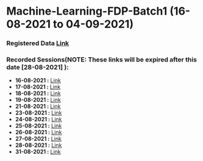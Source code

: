 # Machine-Learning-FDP-Batch1 (16-08-2021 to 04-09-2021)

### Registered Data [Link](https://docs.google.com/spreadsheets/d/1uV5LkfY0pnTwMTbfWwODO_R8xrk21tyE4WHowXRCKKs/edit?usp=sharing)

### Recorded Sessions(NOTE: These links will be expired after this date [28-08-2021] ):
- **16-08-2021 :** [Link](https://transcripts.gotomeeting.com/#/s/c17fafd0a63ef1bd7972154209f43cbe4e01c25007cc333fb4da7241707f5eed)
- **17-08-2021 :** [Link](https://transcripts.gotomeeting.com/#/s/84d04a3661e22c143cfcd8af178cd6b8c74e44350c47f82bcafcaaf9f07443a6)
- **18-08-2021 :** [Link](https://transcripts.gotomeeting.com/#/s/b5f571db9bd39892dbdd2cdb77190bdecd4827502d2d7165242c4a11ebe8670b)
- **19-08-2021 :** [Link](https://transcripts.gotomeeting.com/#/s/40d8b312a7e8929e236753bf532baef1d1f6526b041326daa62381fee28e56c8)
- **21-08-2021 :** [Link](https://transcripts.gotomeeting.com/#/s/02b1bc377e2bf07e588dc7595b6ffa2f39ffc24e86916d9e6449a4731cf4b348)
- **23-08-2021 :** [Link](https://transcripts.gotomeeting.com/#/s/9bfdf0135c48864dc61528a8945d4f85ab0a022ea306fad741611bfb40ae5d47)
- **24-08-2021 :** [Link](https://transcripts.gotomeeting.com/#/s/969c121178a63fe5ff78d227c714a61f4a88e785518818b4bde747f3a2fdb26d)
- **25-08-2021 :** [Link](https://transcripts.gotomeeting.com/#/s/13eeffa32c0123e4a4208c547c386148c91d0a2ce953ef14e4a04521a70cce88)
- **26-08-2021 :** [Link](https://transcripts.gotomeeting.com/#/s/86549aa07af8801c2ab84249549d2dae3e6c310334c1232f79de318cc4f4b2b7)
- **27-08-2021 :** [Link](https://transcripts.gotomeeting.com/#/s/83dc621c98512c367926fa4909815d655363bc682db2b8454068e42db2cec58f)
- **28-08-2021 :** [Link](https://transcripts.gotomeeting.com/#/s/405bf6a0b5089c7c35b5f4833abe9903e0a88453a374f016d969658df8c64bc3)
- **31-08-2021 :** [Link](https://transcripts.gotomeeting.com/#/s/0c9e06958275ef3f139647b120404899ea1af2044dbd5ead4d3947f8ef06badd)


